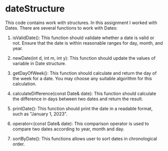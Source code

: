 # dateStructure
 This code contains work with structures. In this assignment I worked with Dates. There are several functions to work with Dates:
 
 1. isValidDate(): This function should validate whether a date is valid or not. Ensure that the date is within reasonable ranges for day, month, and year. 
 
 2. newDate(int d, int m, int y): This function should update the values of variable in Date structure.
 
 3. getDayOfWeek(): This function should calculate and return the day of the week for a date. You may choose any suitable algorithm for this calculation. 
 
 4. calculateDifference(const Date& date): This function should calculate the difference in days between two dates and return the result. 
 
 5. printDate(): This function should print the date in a readable format, such as "January 1, 2023".
 
 6. operator<(const Date& date): This comparison operator is used to compare two dates according to year, month and day.
 7. sortByDate(): This functions allows user to sort dates in chronological order.
